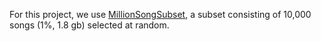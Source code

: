 For this project, we use [MillionSongSubset](http://labrosa.ee.columbia.edu/~dpwe/tmp/millionsongsubset.tar.gz), a subset consisting of 10,000 songs (1%, 1.8 gb) selected at random.

